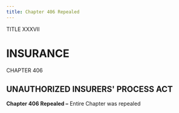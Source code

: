 ```yaml
---
title: Chapter 406 Repealed
---
```


TITLE XXXVII
                                             
INSURANCE
=============

CHAPTER 406
                                             
UNAUTHORIZED INSURERS' PROCESS ACT
----------------------------------

**Chapter 406 Repealed –** Entire Chapter was repealed
